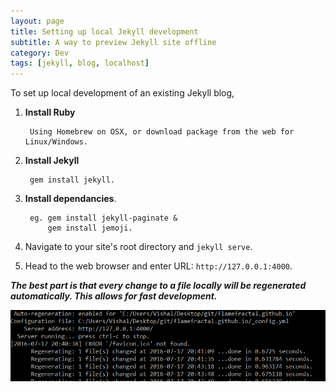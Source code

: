```yaml
---
layout: page
title: Setting up local Jekyll development
subtitle: A way to preview Jekyll site offline
category: Dev
tags: [jekyll, blog, localhost]
---
```



To set up local development of an existing Jekyll blog,

1. **Install Ruby**

		Using Homebrew on OSX, or download package from the web for Linux/Windows.
2. **Install Jekyll** 

		gem install jekyll.
3. **Install dependancies**. 

		eg. gem install jekyll-paginate &
			gem install jemoji.
4. Navigate to your site's root directory and `jekyll serve`.
5. Head to the web browser and enter URL: `http://127.0.0.1:4000`.

_**The best part is that every change to a file locally will be regenerated automatically. This allows for fast development.**_

![pic](../assets/img/jekyll_local.png)